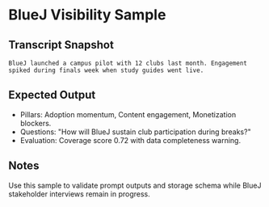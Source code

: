 # BlueJ Visibility Sample

## Transcript Snapshot
```
BlueJ launched a campus pilot with 12 clubs last month. Engagement spiked during finals week when study guides went live.
```

## Expected Output
- Pillars: Adoption momentum, Content engagement, Monetization blockers.
- Questions: "How will BlueJ sustain club participation during breaks?"
- Evaluation: Coverage score 0.72 with data completeness warning.

## Notes
Use this sample to validate prompt outputs and storage schema while BlueJ stakeholder interviews remain in progress.
